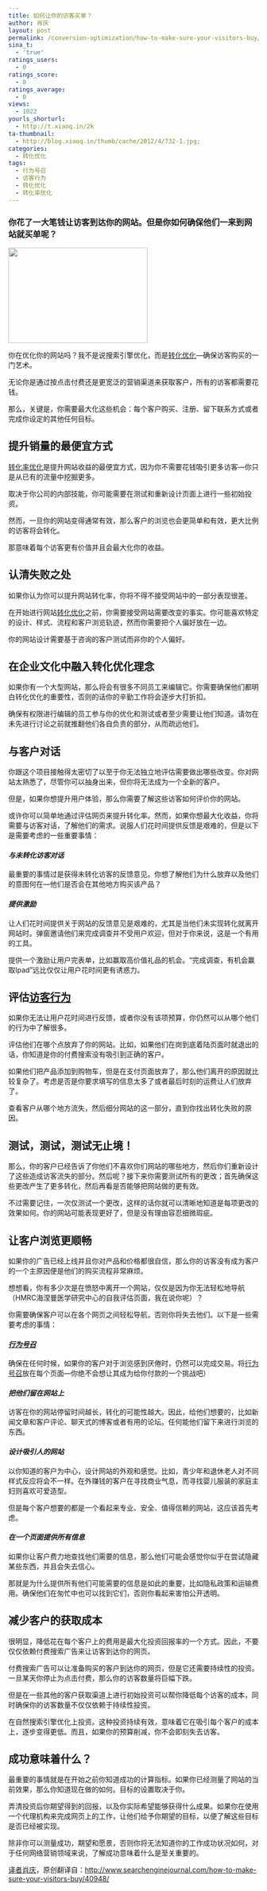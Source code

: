```yaml
---
title: 如何让你的访客买单？
author: 肖庆
layout: post
permalink: /conversion-optimization/how-to-make-sure-your-visitors-buy/
sina_t:
  - 'true'
ratings_users:
  - 0
ratings_score:
  - 0
ratings_average:
  - 0
views:
  - 1022
yourls_shorturl:
  - http://t.xiaoq.in/2k
ta-thumbnail:
  - http://blog.xiaoq.in/thumb/cache/2012/4/732-1.jpg;
categories:
  - 转化优化
tags:
  - 行为号召
  - 访客行为
  - 转化优化
  - 转化率优化
---
```

### **你花了一大笔钱让访客到达你的网站。但是你如何确保他们一来到网站就买单呢？**

<img title="SEO ecommerce SEJ" src="http://www.searchenginejournal.com/wp-content/uploads/2012/03/SEO-ecommerce-SEJ.jpg" alt="" width="280" height="192" />

你在优化你的网站吗？我不是说搜索引擎优化，而是<span class='wp_keywordlink_affiliate'><a href="http://blog.xiaoq.in/tag/%e8%bd%ac%e5%8c%96%e4%bc%98%e5%8c%96/" title="查看转化优化中的全部文章" target="_blank">转化优化</a></span>&#8212;确保访客购买的一门艺术。

无论你是通过按点击付费还是更宽泛的营销渠道来获取客户，所有的访客都需要花钱。

那么，关键是，你需要最大化这些机会：每个客户购买、注册、留下联系方式或者完成你设定的其他任何目标。

## 提升销量的最便宜方式

<span class='wp_keywordlink_affiliate'><a href="http://blog.xiaoq.in/tag/%e8%bd%ac%e5%8c%96%e7%8e%87%e4%bc%98%e5%8c%96/" title="查看转化率优化中的全部文章" target="_blank">转化率优化</a></span>是提升网站收益的最便宜方式，因为你不需要花钱吸引更多访客&#8212;你只是从已有的流量中挖掘更多。

取决于你公司的内部技能，你可能需要在测试和重新设计页面上进行一些初始投资。

然而，一旦你的网站变得通常有效，那么客户的浏览也会更简单和有效，更大比例的访客将会转化。

那意味着每个访客更有价值并且会最大化你的收益。

## 认清失败之处

如果你认为你可以提升网站转化率，你将不得不接受网站中的一部分表现很差。

在开始进行网站<span class='wp_keywordlink_affiliate'><a href="http://blog.xiaoq.in/tag/%e8%bd%ac%e5%8c%96%e4%bc%98%e5%8c%96/" title="查看转化优化中的全部文章" target="_blank">转化优化</a></span>之前，你需要接受网站需要改变的事实。你可能喜欢特定的设计、样式、流程和客户浏览轨迹，然而你需要把个人偏好放在一边。

你的网站设计需要基于咨询的客户测试而非你的个人偏好。

## 在企业文化中融入转化优化理念

如果你有一个大型网站，那么将会有很多不同员工来编辑它。你需要确保他们都明白转化优化的重要性，否则的话你的辛勤工作将会逐步大打折扣。

确保有权限进行编辑的员工参与你的优化和测试或者至少需要让他们知道。请勿在未先进行讨论之前就推翻他们各自负责的部分，从而疏远他们。

## 与客户对话

你跟这个项目接触得太密切了以至于你无法独立地评估需要做出哪些改变。你对网站太熟悉了，尽管你可以抽身出来，但你将无法成为一个全新的客户。

但是，如果你想提升用户体验，那么你需要了解这些访客如何评价你的网站。

或许你可以简单地通过评估网页来提升转化率。然而，如果你想最大化收益，你将需要与访客对话，了解他们的需求。说服人们花时间提供反馈是艰难的，但是以下是需要考虑的一些重要事情：

#### *与未转化访客对话*

最重要的事情过是获得未转化访客的反馈意见。你想了解他们为什么放弃以及他们的意图何在&#8212;他们是否会在其他地方购买该产品？

#### *提供激励*

让人们花时间提供关于网站的反馈意见是艰难的，尤其是当他们未实现转化就离开网站时。弹窗邀请他们来完成调查并不受用户欢迎，但对于你来说，这是一个有用的工具。

提供一个激励让用户完表单，比如赢取高价值礼品的机会。“完成调查，有机会赢取Ipad”远比仅仅让用户花时间更有诱惑力。

## 评估<span class='wp_keywordlink_affiliate'><a href="http://blog.xiaoq.in/tag/%e8%ae%bf%e5%ae%a2%e8%a1%8c%e4%b8%ba/" title="查看访客行为中的全部文章" target="_blank">访客行为</a></span>

如果你无法让用户花时间进行反馈，或者你没有该项预算，你仍然可以从哪个他们的行为中了解很多。

评估他们在哪个点放弃了你的网站。比如，如果他们在岗到底着陆页面时就退出的话，你知道是你的付费搜索没有吸引到正确的客户。

如果他们把产品添加到购物车，但是在支付页面放弃了，那么他们离开的原因就比较复杂了。考虑是否是你要求填写的信息太多了或者最后时刻的运费让人们放弃了。

查看客户从哪个地方流失，然后细分网站的这一部分，直到你找出转化失败的原因。

## 测试，测试，测试无止境！

那么，你的客户已经告诉了你他们不喜欢你们网站的哪些地方，然后你们重新设计了这些造成访客流失的部分。然后呢？接下来你需要测试所有的更改；首先确保这些更改产生了更多转化，然后再看是否能够把网站做的更有效。

不过需要记住，一次仅测试一个更改，这样的话你就可以清晰地知道是每项更改的效果如何。你的网站可能表现更好了，但是没有理由容忍细微瑕疵。

## 让客户浏览更顺畅

如果你的广告已经上线并且你对产品和价格都很自信，那么你的访客没有成为客户的一个主原因便是他们的购买流程非常麻烦。

想想看，你有多少次是在愤怒中离开一个网站，仅仅是因为你无法轻松地导航（HMRC海涅曼医学研究中心的自我评估页面，我在说你呢）？

你需要确保客户可以在各个网页之间轻松导航，否则你将失去他们。以下是一些需要考虑的事情：

#### *<span class='wp_keywordlink_affiliate'><a href="http://blog.xiaoq.in/tag/%e8%a1%8c%e4%b8%ba%e5%8f%b7%e5%8f%ac/" title="查看行为号召中的全部文章" target="_blank">行为号召</a></span>*

确保在任何时候，如果你的客户对于浏览感到厌倦时，仍然可以完成交易。将<span class='wp_keywordlink_affiliate'><a href="http://blog.xiaoq.in/tag/%e8%a1%8c%e4%b8%ba%e5%8f%b7%e5%8f%ac/" title="查看行为号召中的全部文章" target="_blank">行为号召</a></span>放在每个页面&#8212;你绝不会想让其成为给你付款的一个挑战吧）

#### *把他们留在网站上*

访客在你的网站停留时间越长，转化的可能性越大。因此，给他们想要的，比如新闻文章和客户评论、聊天式的博客或者有用的论坛。任何能他们留下来进行浏览的东西。

#### *设计吸引人的网站*

以你知道的客户为中心，设计网站的外观和感觉。比如，青少年和退休老人对不同样式反应将会不一样。在外赚钱的客户在寻找商业气息，而寻找婴儿服装的家庭主妇则喜欢可爱造型。

但是每个客户想要的都是一个看起来专业、安全、值得信赖的网站，这应该首先考虑。

#### *在一个页面提供所有信息*

如果你让客户费力地查找他们需要的信息，那么他们可能会感觉你似乎在尝试隐藏某些东西，并且会失去信心。

那就是为什么提供所有他们可能需要的信息是如此的重要，比如隐私政策和运输费用。确保他们在匆忙中也可以找到它们，否则你看起来害怕公开透明。

## 减少客户的获取成本

很明显，降低花在每个客户上的费用是最大化投资回报率的一个方式。因此，不要仅仅依赖付费搜索广告来让访客到达你的网页。

付费搜索广告可以让准备购买的客户到达你的网页，但是它还需要持续性的投资。一旦某天你停止为点击付费，那么你的访客数量将巨幅下跌。

但是在一些其他的客户获取渠道上进行初始投资可以帮你降低每个访客的成本，同时确保你的访客数量不仅仅依赖于持续性投资。

在自然搜索引擎优化上投资。这种投资持续有效，意味着它在吸引每个客户的成本上，逐步变得更低。而且，如果你的预算削减，你不会即刻失去访客。

## 成功意味着什么？

最重要的事情就是在开始之前你知道成功的计算指标。如果你已经测量了网站的当前效果，那么你知道现在做的如何。目标的设置取决于你。

弄清投资后你期望得到的回报，以及你实际希望能够获得什么成果。如果你在使用一个代理机构来完成网页上的工作，让他们给予你期望的目标，以便了解这些目标是否已经被实现。

除非你可以测量成功，期望和愿景，否则你将无法知道你的工作成功状况如何，对于任何网络营销领域来说，了解成功意味着什么是至关重要的。

<span class='wp_keywordlink'><a href="http://www.yeezhe.com/" title="译者" target="_blank">译者</a></span><span class='wp_keywordlink'><a href="http://blog.xiaoq.in/" title="肖庆" target="_blank">肖庆</a></span>，原创翻译自：<a href="http://www.searchenginejournal.com/how-to-make-sure-your-visitors-buy/40948/" target="_blank">http://www.searchenginejournal.com/how-to-make-sure-your-visitors-buy/40948/</a>